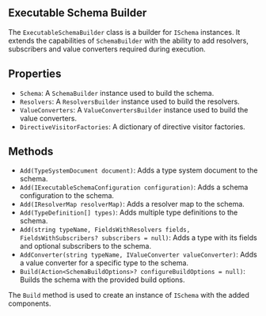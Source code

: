 ## Executable Schema Builder

The `ExecutableSchemaBuilder` class is a builder for `ISchema` instances. It extends the capabilities of `SchemaBuilder` with the ability to add resolvers, subscribers and value converters required during execution.

## Properties

- `Schema`: A `SchemaBuilder` instance used to build the schema.
- `Resolvers`: A `ResolversBuilder` instance used to build the resolvers.
- `ValueConverters`: A `ValueConvertersBuilder` instance used to build the value converters.
- `DirectiveVisitorFactories`: A dictionary of directive visitor factories.

## Methods

- `Add(TypeSystemDocument document)`: Adds a type system document to the schema.
- `Add(IExecutableSchemaConfiguration configuration)`: Adds a schema configuration to the schema.
- `Add(IResolverMap resolverMap)`: Adds a resolver map to the schema.
- `Add(TypeDefinition[] types)`: Adds multiple type definitions to the schema.
- `Add(string typeName, FieldsWithResolvers fields, FieldsWithSubscribers? subscribers = null)`: Adds a type with its fields and optional subscribers to the schema.
- `AddConverter(string typeName, IValueConverter valueConverter)`: Adds a value converter for a specific type to the schema.
- `Build(Action<SchemaBuildOptions>? configureBuildOptions = null)`: Builds the schema with the provided build options.

The `Build` method is used to create an instance of `ISchema` with the added components.

